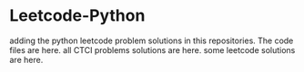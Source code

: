 # Leetcode-Python
adding the python leetcode problem solutions in this repositories. 
The code files are here.
all CTCI problems solutions are here.
some leetcode solutions are here.

















































































































































































































































































































































































































































